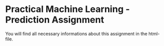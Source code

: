 # Practical Machine Learning - Prediction Assignment

You will find all necessary informations about this assignment in the html-file.

